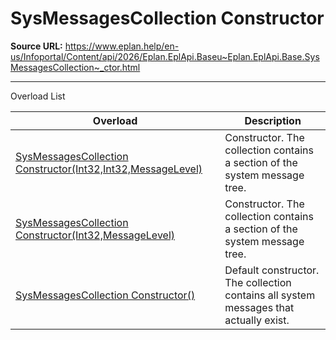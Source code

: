 # SysMessagesCollection Constructor

**Source URL:** https://www.eplan.help/en-us/Infoportal/Content/api/2026/Eplan.EplApi.Baseu~Eplan.EplApi.Base.SysMessagesCollection~_ctor.html

---

Overload List

| Overload | Description |
| --- | --- |
| [SysMessagesCollection Constructor(Int32,Int32,MessageLevel)](Eplan.EplApi.Baseu~Eplan.EplApi.Base.SysMessagesCollection~_ctor(Int32,Int32,MessageLevel).html) | Constructor. The collection contains a section of the system message tree. |
| [SysMessagesCollection Constructor(Int32,MessageLevel)](Eplan.EplApi.Baseu~Eplan.EplApi.Base.SysMessagesCollection~_ctor(Int32,MessageLevel).html) | Constructor. The collection contains a section of the system message tree. |
| [SysMessagesCollection Constructor()](Eplan.EplApi.Baseu~Eplan.EplApi.Base.SysMessagesCollection~_ctor().html) | Default constructor. The collection contains all system messages that actually exist. |
